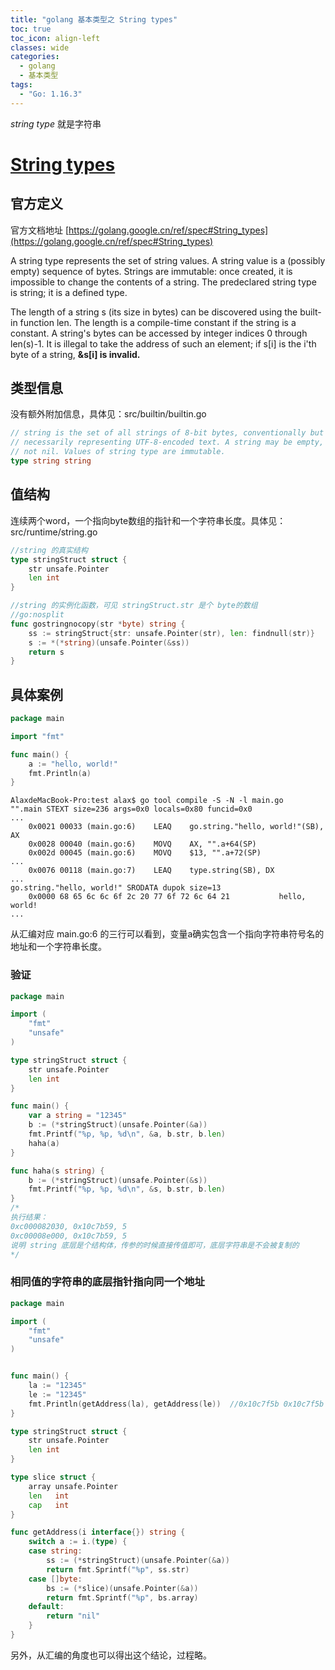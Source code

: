 ```yaml
---
title: "golang 基本类型之 String types"
toc: true
toc_icon: align-left
classes: wide
categories:
  - golang
  - 基本类型
tags:
  - "Go: 1.16.3"
---
```


*string type* 就是字符串

# [String types](https://golang.google.cn/ref/spec#String_types)

## 官方定义

官方文档地址 [https://golang.google.cn/ref/spec#String_types](https://golang.google.cn/ref/spec#String_types)

A string type represents the set of string values. A string value is a (possibly empty) sequence of bytes. Strings are immutable: once created, it is impossible to change the contents of a string. The predeclared string type is string; it is a defined type.

The length of a string s (its size in bytes) can be discovered using the built-in function len. The length is a compile-time constant if the string is a constant. A string's bytes can be accessed by integer indices 0 through len(s)-1. It is illegal to take the address of such an element; if s[i] is the i'th byte of a string, **&s[i] is invalid.**

## 类型信息

没有额外附加信息，具体见：src/builtin/builtin.go

```go
// string is the set of all strings of 8-bit bytes, conventionally but not
// necessarily representing UTF-8-encoded text. A string may be empty, but
// not nil. Values of string type are immutable.
type string string
```

## 值结构

连续两个word，一个指向byte数组的指针和一个字符串长度。具体见：src/runtime/string.go

```go
//string 的真实结构
type stringStruct struct {
	str unsafe.Pointer
	len int
}

//string 的实例化函数，可见 stringStruct.str 是个 byte的数组
//go:nosplit
func gostringnocopy(str *byte) string {
	ss := stringStruct{str: unsafe.Pointer(str), len: findnull(str)}
	s := *(*string)(unsafe.Pointer(&ss))
	return s
}
```

## 具体案例

```go
package main

import "fmt"

func main() {
	a := "hello, world!"
	fmt.Println(a)
}
```

```assembly
AlaxdeMacBook-Pro:test alax$ go tool compile -S -N -l main.go 
"".main STEXT size=236 args=0x0 locals=0x80 funcid=0x0
...
	0x0021 00033 (main.go:6)	LEAQ	go.string."hello, world!"(SB), AX
	0x0028 00040 (main.go:6)	MOVQ	AX, "".a+64(SP)
	0x002d 00045 (main.go:6)	MOVQ	$13, "".a+72(SP)
...
	0x0076 00118 (main.go:7)	LEAQ	type.string(SB), DX
...
go.string."hello, world!" SRODATA dupok size=13
	0x0000 68 65 6c 6c 6f 2c 20 77 6f 72 6c 64 21           hello, world!
...
```

从汇编对应 main.go:6 的三行可以看到，变量a确实包含一个指向字符串符号名的地址和一个字符串长度。

### 验证

```go
package main

import (
	"fmt"
	"unsafe"
)

type stringStruct struct {
	str unsafe.Pointer
	len int
}

func main() {
	var a string = "12345"
	b := (*stringStruct)(unsafe.Pointer(&a))
	fmt.Printf("%p, %p, %d\n", &a, b.str, b.len)
	haha(a)
}

func haha(s string) {
	b := (*stringStruct)(unsafe.Pointer(&s))
	fmt.Printf("%p, %p, %d\n", &s, b.str, b.len)
}
/*
执行结果：
0xc000082030, 0x10c7b59, 5
0xc00008e000, 0x10c7b59, 5
说明 string 底层是个结构体，传参的时候直接传值即可，底层字符串是不会被复制的
*/
```

### 相同值的字符串的底层指针指向同一个地址

```go
package main

import (
	"fmt"
	"unsafe"
)


func main() {
	la := "12345"
	le := "12345"
	fmt.Println(getAddress(la), getAddress(le))  //0x10c7f5b 0x10c7f5b
}

type stringStruct struct {
	str unsafe.Pointer
	len int
}

type slice struct {
	array unsafe.Pointer
	len   int
	cap   int
}

func getAddress(i interface{}) string {
	switch a := i.(type) {
	case string:
		ss := (*stringStruct)(unsafe.Pointer(&a))
		return fmt.Sprintf("%p", ss.str)
	case []byte:
		bs := (*slice)(unsafe.Pointer(&a))
		return fmt.Sprintf("%p", bs.array)
	default:
		return "nil"
	}
} 
```

另外，从汇编的角度也可以得出这个结论，过程略。
